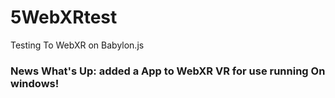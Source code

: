 # 5WebXRtest
Testing To WebXR on Babylon.js
### News What's Up: added a App to WebXR VR for use running On windows!
